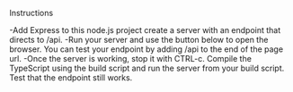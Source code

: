 Instructions

-Add Express to this node.js project
create a server with an endpoint that directs to /api.
-Run your server and use the button below to open the browser. You can test your endpoint by adding /api to the end of the page url.
-Once the server is working, stop it with CTRL-c. Compile the TypeScript using the build script and run the server from your build script. Test that the endpoint still works.